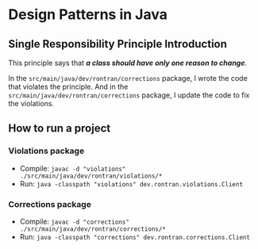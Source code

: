 # Design Patterns in Java
## Single Responsibility Principle Introduction
This principle says that **_a class should have only one reason to change_**.

In the `src/main/java/dev/rontran/corrections` package, I wrote the code that violates the principle.
And in the `src/main/java/dev/rontran/corrections` package, I update the code to fix the violations.

## How to run a project
### Violations package
* Compile: `javac -d "violations" ./src/main/java/dev/rontran/violations/*`
* Run: `java -classpath "violations" dev.rontran.violations.Client`
### Corrections package
* Compile: `javac -d "corrections" ./src/main/java/dev/rontran/corrections/*`
* Run: `java -classpath "corrections" dev.rontran.corrections.Client`
